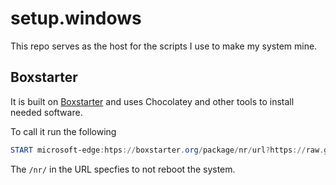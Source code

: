 # setup.windows

This repo serves as the host for the scripts I use to make my system mine. 

## Boxstarter

It is built on [Boxstarter](https://boxstarter.org/) and uses Chocolatey and other tools to install needed software. 

To call it run the following

```powershell 
START microsoft-edge:htps://boxstarter.org/package/nr/url?https://raw.githubusercontent.com/mbaitelman/setup.windows/main/install.ps1
```

The `/nr/` in the URL specfies to not reboot the system.
